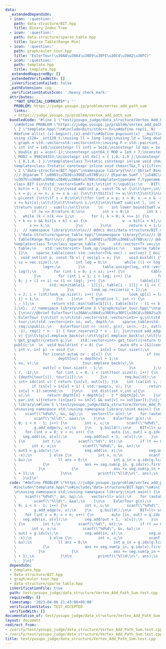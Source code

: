 ```yaml
---
data:
  _extendedDependsOn:
  - icon: ':question:'
    path: data-structure/BIT.hpp
    title: Binary Index Tree
  - icon: ':question:'
    path: data-structure/sparse_table.hpp
    title: Sparse Table(Range Min)
  - icon: ':question:'
    path: graph/euler_tour.hpp
    title: "EulerTour(\u30AA\u30A4\u30E9\u30FC\u30C4\u30A2\u30FC)"
  - icon: ':question:'
    path: template.hpp
    title: template.hpp
  _extendedRequiredBy: []
  _extendedVerifiedWith: []
  _isVerificationFailed: false
  _pathExtension: cpp
  _verificationStatusIcon: ':heavy_check_mark:'
  attributes:
    '*NOT_SPECIAL_COMMENTS*': ''
    PROBLEM: https://judge.yosupo.jp/problem/vertex_add_path_sum
    links:
    - https://judge.yosupo.jp/problem/vertex_add_path_sum
  bundledCode: "#line 1 \"test/yosupo_judge/data_structure/Vertex_Add_Path_Sum.test.cpp\"\
    \n#define PROBLEM \"https://judge.yosupo.jp/problem/vertex_add_path_sum\"\n#line\
    \ 2 \"template.hpp\"\n#include<bits/stdc++.h>\n#define rep(i, N)  for(int i=0;i<(N);i++)\n\
    #define all(x) (x).begin(),(x).end()\n#define popcount(x) __builtin_popcount(x)\n\
    using i128=__int128_t;\nusing ll = long long;\nusing ld = long double;\nusing\
    \ graph = std::vector<std::vector<int>>;\nusing P = std::pair<int, int>;\nconstexpr\
    \ int inf = 1e9;\nconstexpr ll infl = 1e18;\nconstexpr ld eps = 1e-6;\nconst long\
    \ double pi = acos(-1);\nconstexpr uint64_t MOD = 1e9 + 7;\nconstexpr uint64_t\
    \ MOD2 = 998244353;\nconstexpr int dx[] = { 1,0,-1,0 };\nconstexpr int dy[] =\
    \ { 0,1,0,-1 };\ntemplate<class T>static constexpr inline void chmax(T&x,T y){if(x<y)x=y;}\n\
    template<class T>static constexpr inline void chmin(T&x,T y){if(x>y)x=y;}\n#line\
    \ 2 \"data-structure/BIT.hpp\"\nnamespace library{\n/// @brief Binary Index Tree\n\
    /// @tparam T \u8981\u7D20\u306E\u578B\n/// @tparam SumT \"\u548C\u304C\" \u53CE\
    \u307E\u308B\u3088\u3046\u306A\u578B\ntemplate<typename T,typename SumT = T>\n\
    class BIT {\n\tstd::vector<SumT> bit;\n\tint n;\npublic:\n    BIT(int n) :n(n),\
    \ bit(n + 1, T()) {}\n\tvoid add(int p, const T& w) {\n\t\tp++;\n\t\tfor (int\
    \ x = p; x <= n; x += x & -x) {\n\t\t\tbit[x] += w;\n\t\t}\n\t}\n\n\tSumT sum(int\
    \ p)const {\n\t\tT s = 0;\n\n\t\tfor (int x = p; x > 0; x -= x & -x) {\n\t\t\t\
    s += bit[x];\n\t\t}\n\t\treturn s;\n\t}\n\n\tSumT sum(int l, int r)const {\n\t\
    \treturn sum(r) - sum(l);\n\t}\n\n    \n    int lower_bound(SumT w)const {\n \
    \       if (w <= 0)return 0;\n\n        int x = 0;\n        int k = 1;\n     \
    \   while (k < n)k <<= 1;\n        for (; k > 0; k >>= 1) {\n            if (x\
    \ + k <= n && bit[x + k] < w) {\n                w -= bit[x + k];\n          \
    \      x += k;\n            }\n        }\n\n        return x + 1;\n    }\n};\n\
    };  // namespace library\n\n\n\n/// @docs docs/data-structure/BIT.md\n#line 2\
    \ \"data-structure/sparse_table.hpp\"\nnamespace library{\n\n/// @brief Sparse\
    \ Table(Range Min)\n/// @tparam T \u8981\u7D20\u306E\u578B\n/// @docs docs/data-structure/sparse_table.md\n\
    template<class T>\nclass sparse_table {\n    std::vector<T> vec;\n    std::vector<std::vector<T>>\
    \ table;\n    std::vector<int> look_up;\npublic:\n    sparse_table(int n) : vec(n)\
    \ {}\n    sparse_table(const std::vector<T>& vec) : vec(vec) { build(); }\n  \
    \  void set(int p, const T& v) { vec[p] = v; }\n    void build() {\n        int\
    \ sz = vec.size();\n        int log = 0;\n        while ((1 << log) <= sz) {\n\
    \            log++;\n        }\n        table.assign(log, std::vector<T>(1 <<\
    \ log));\n        for (int i = 0; i < sz; i++) {\n            table[0][i] = vec[i];\n\
    \        }\n        for (int i = 1; i < log; i++) {\n            for (int j =\
    \ 0; j + (1 << i) <= (1 << log); j++) {\n                table[i][j] =\n     \
    \               std::min(table[i - 1][j], table[i - 1][j + (1 << (i - 1))]);\n\
    \            }\n        }\n        look_up.resize(sz + 1);\n        for (int i\
    \ = 2; i < (int)look_up.size(); i++) {\n            look_up[i] = look_up[i >>\
    \ 1] + 1;\n        }\n    }\n\n    T prod(int l, int r) {\n        int b = look_up[r\
    \ - l];\n        return std::min(table[b][l], table[b][r - (1 << b)]);\n    }\n\
    };\n};  // namespace library\n#line 3 \"graph/euler_tour.hpp\"\nnamespace library\
    \ {\n\n///@brief EulerTour(\u30AA\u30A4\u30E9\u30FC\u30C4\u30A2\u30FC)\nclass\
    \ EulerTour {\n\tint n;\n\tstd::vector<std::vector<int>> g;\n\tstd::vector<int>\
    \ tour;\n\tstd::vector<int> in, out, depth;\n    sparse_table<std::pair<int, int>>\
    \ rmq;\npublic:\n    EulerTour(int n) :n(n), g(n), in(n, -1), out(n, -1), depth(n,\
    \ -1), rmq(2 * n - 1) { tour.reserve(2 * n - 1); }\n\tvoid add_edge(int u, int\
    \ v) {\n\t\tg[u].emplace_back(v);\n\t\tg[v].emplace_back(u);\n\t}\n    std::vector<std::vector<int>>\
    \ get_graph(){return g;}\n    std::vector<int> get_tour(){return tour;}\nprivate:\n\
    public:\n  \n  void build(int r = 0) {\n        auto dfs = [&](const auto& self,\
    \ int v, int p) -> void {\n            in[v] = tour.size();\n            tour.emplace_back(v);\n\
    \            for (const auto& nv : g[v]) {\n                if (nv != p) {\n \
    \                   depth[nv] = depth[v] + 1;\n                    self(self,\
    \ nv, v);\n                    tour.emplace_back(v);\n                }\n    \
    \            out[v] = tour.size() - 1;\n            }\n        };\n        dfs(dfs,\
    \ r, -1);\n        for (int i = 0; i < (int)tour.size(); i++) {\n            rmq.set(i,\
    \ {depth[tour[i]], tour[i]});\n        }\n        rmq.build();\n    }\n\n    std::pair<int,\
    \ int> idx(int v) { return {in[v], out[v]}; }\n    int lca(int v, int u) {\n \
    \       if (in[v] > in[u] + 1) { std::swap(u, v); }\n        return rmq.prod(in[v],\
    \ in[u] + 1).second;\n    }\n\n    int dist(int v,int u){\n        int p = lca(v,\
    \ u);\n        return depth[v] + depth[u] - 2 * depth[p];\n    }\n\n    bool is_in_subtree(int\
    \ par,int v){return (in[par] <= in[v] && out[v] <= out[par]);}\n};\n\n};  // namespace\
    \ library\n#line 5 \"test/yosupo_judge/data_structure/Vertex_Add_Path_Sum.test.cpp\"\
    \n\nusing namespace std;\nusing namespace library;\nint main() {\n    int n, q;\n\
    \    scanf(\"%d%d\", &n, &q);\n    vector<ll> a(n);\n    for (auto& aa : a) {\n\
    \        scanf(\"%lld\", &aa);\n    }\n\n    EulerTour g(n);\n    for (int i =\
    \ 0; i < n - 1; i++) {\n        int v, u;\n        scanf(\"%d%d\", &v, &u);\n\
    \        g.add_edge(v, u);\n    }\n    g.build();\n\n    BIT<ll> seg(2 * n);\n\
    \    for (int v = 0; v < n; v++) {\n        auto [in, out] = g.idx(v);\n     \
    \   seg.add(in, a[v]);\n        seg.add(out + 1, -a[v]);\n    }\n    while (q--)\
    \ {\n        int t;\n        scanf(\"%d\", &t);\n        if (t == 0) {\n     \
    \       int v, x;\n            scanf(\"%d%d\", &v, &x);\n            auto [in,\
    \ out] = g.idx(v);\n            seg.add(in, x);\n            seg.add(out + 1,\
    \ -x);\n        } else {\n            int v, u;\n            scanf(\"%d%d\", &v,\
    \ &u);\n            ll ans = 0;\n            int p_in = g.idx(g.lca(v, u)).first;\n\
    \            {\n                ans += seg.sum(p_in, g.idx(v).first + 1);\n  \
    \          }\n            {\n                ans += seg.sum(p_in + 1, g.idx(u).first\
    \ + 1);\n            }\n\n            printf(\"%lld\\n\", ans);\n        }\n \
    \   }\n}\n"
  code: "#define PROBLEM \"https://judge.yosupo.jp/problem/vertex_add_path_sum\"\n\
    #include\"template.hpp\"\n#include\"data-structure/BIT.hpp\"\n#include\"graph/euler_tour.hpp\"\
    \n\nusing namespace std;\nusing namespace library;\nint main() {\n    int n, q;\n\
    \    scanf(\"%d%d\", &n, &q);\n    vector<ll> a(n);\n    for (auto& aa : a) {\n\
    \        scanf(\"%lld\", &aa);\n    }\n\n    EulerTour g(n);\n    for (int i =\
    \ 0; i < n - 1; i++) {\n        int v, u;\n        scanf(\"%d%d\", &v, &u);\n\
    \        g.add_edge(v, u);\n    }\n    g.build();\n\n    BIT<ll> seg(2 * n);\n\
    \    for (int v = 0; v < n; v++) {\n        auto [in, out] = g.idx(v);\n     \
    \   seg.add(in, a[v]);\n        seg.add(out + 1, -a[v]);\n    }\n    while (q--)\
    \ {\n        int t;\n        scanf(\"%d\", &t);\n        if (t == 0) {\n     \
    \       int v, x;\n            scanf(\"%d%d\", &v, &x);\n            auto [in,\
    \ out] = g.idx(v);\n            seg.add(in, x);\n            seg.add(out + 1,\
    \ -x);\n        } else {\n            int v, u;\n            scanf(\"%d%d\", &v,\
    \ &u);\n            ll ans = 0;\n            int p_in = g.idx(g.lca(v, u)).first;\n\
    \            {\n                ans += seg.sum(p_in, g.idx(v).first + 1);\n  \
    \          }\n            {\n                ans += seg.sum(p_in + 1, g.idx(u).first\
    \ + 1);\n            }\n\n            printf(\"%lld\\n\", ans);\n        }\n \
    \   }\n}"
  dependsOn:
  - template.hpp
  - data-structure/BIT.hpp
  - graph/euler_tour.hpp
  - data-structure/sparse_table.hpp
  isVerificationFile: true
  path: test/yosupo_judge/data_structure/Vertex_Add_Path_Sum.test.cpp
  requiredBy: []
  timestamp: '2023-04-06 21:43:06+09:00'
  verificationStatus: TEST_ACCEPTED
  verifiedWith: []
documentation_of: test/yosupo_judge/data_structure/Vertex_Add_Path_Sum.test.cpp
layout: document
redirect_from:
- /verify/test/yosupo_judge/data_structure/Vertex_Add_Path_Sum.test.cpp
- /verify/test/yosupo_judge/data_structure/Vertex_Add_Path_Sum.test.cpp.html
title: test/yosupo_judge/data_structure/Vertex_Add_Path_Sum.test.cpp
---
```

